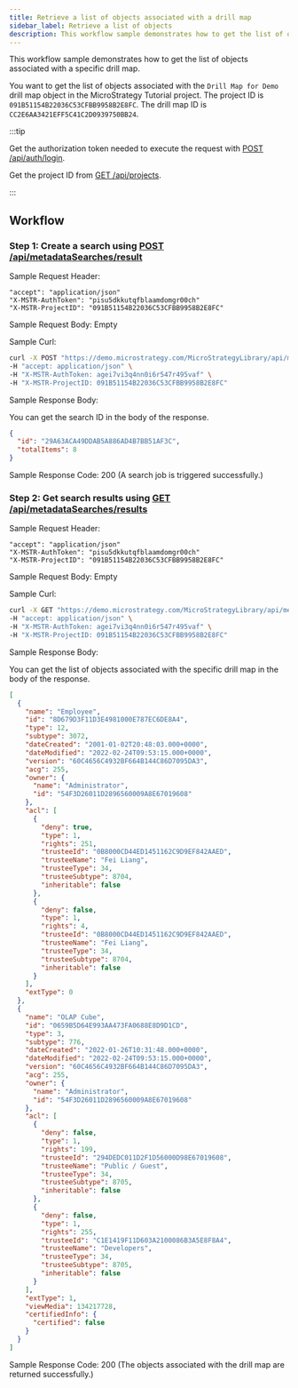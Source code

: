 ```yaml
---
title: Retrieve a list of objects associated with a drill map
sidebar_label: Retrieve a list of objects
description: This workflow sample demonstrates how to get the list of objects associated with a specific drill map.
---
```


<Available since="2021 Update 6" />

This workflow sample demonstrates how to get the list of objects associated with a specific drill map.

You want to get the list of objects associated with the `Drill Map for Demo` drill map object in the MicroStrategy Tutorial project. The project ID is `091B51154B22036C53CFBB9958B2E8FC`. The drill map ID is `CC2E6AA3421EFF5C41C2D0939750BB24`.

:::tip

Get the authorization token needed to execute the request with [POST /api/auth/login](https://demo.microstrategy.com/MicroStrategyLibrary/api-docs/index.html#/Authentication/postLogin).

Get the project ID from [GET /api/projects](https://demo.microstrategy.com/MicroStrategyLibrary/api-docs/index.html#/Projects/getProjects_1).

:::

## Workflow

### Step 1: Create a search using [POST /api/metadataSearches/result](https://demo.microstrategy.com/MicroStrategyLibrary/api-docs/index.html#/Browsing/createSearch)

Sample Request Header:

```http
"accept": "application/json"
"X-MSTR-AuthToken": "pisu5dkkutqfblaamdomgr00ch"
"X-MSTR-ProjectID": "091B51154B22036C53CFBB9958B2E8FC"
```

Sample Request Body: Empty

Sample Curl:

```bash
curl -X POST "https://demo.microstrategy.com/MicroStrategyLibrary/api/metadataSearches/results?usesObject=CC2E6AA3421EFF5C41C2D0939750BB24;56&type=2&type=47&type=257&type=3072&type=3078&type=3" \
-H "accept: application/json" \
-H "X-MSTR-AuthToken: agei7vi3q4nn0i6r547r495vaf" \
-H "X-MSTR-ProjectID: 091B51154B22036C53CFBB9958B2E8FC"
```

Sample Response Body:

You can get the search ID in the body of the response.

```json
{
  "id": "29A63ACA49DDAB5A886AD4B7BB51AF3C",
  "totalItems": 8
}
```

Sample Response Code: 200 (A search job is triggered successfully.)

### Step 2: Get search results using [GET /api/metadataSearches/results](https://demo.microstrategy.com/MicroStrategyLibrary/api-docs/index.html#/Browsing/searchObjectList)

Sample Request Header:

```http
"accept": "application/json"
"X-MSTR-AuthToken": "pisu5dkkutqfblaamdomgr00ch"
"X-MSTR-ProjectID": "091B51154B22036C53CFBB9958B2E8FC"
```

Sample Request Body: Empty

Sample Curl:

```bash
curl -X GET "https://demo.microstrategy.com/MicroStrategyLibrary/api/metadataSearches/results?searchId=29A63ACA49DDAB5A886AD4B7BB51AF3C" \
-H "accept: application/json" \
-H "X-MSTR-AuthToken: agei7vi3q4nn0i6r547r495vaf" \
-H "X-MSTR-ProjectID: 091B51154B22036C53CFBB9958B2E8FC"
```

Sample Response Body:

You can get the list of objects associated with the specific drill map in the body of the response.

```json
[
  {
    "name": "Employee",
    "id": "8D679D3F11D3E4981000E787EC6DE8A4",
    "type": 12,
    "subtype": 3072,
    "dateCreated": "2001-01-02T20:48:03.000+0000",
    "dateModified": "2022-02-24T09:53:15.000+0000",
    "version": "60C4656C4932BF664B144C86D7095DA3",
    "acg": 255,
    "owner": {
      "name": "Administrator",
      "id": "54F3D26011D2896560009A8E67019608"
    },
    "acl": [
      {
        "deny": true,
        "type": 1,
        "rights": 251,
        "trusteeId": "0B8000CD44ED1451162C9D9EF842AAED",
        "trusteeName": "Fei Liang",
        "trusteeType": 34,
        "trusteeSubtype": 8704,
        "inheritable": false
      },
      {
        "deny": false,
        "type": 1,
        "rights": 4,
        "trusteeId": "0B8000CD44ED1451162C9D9EF842AAED",
        "trusteeName": "Fei Liang",
        "trusteeType": 34,
        "trusteeSubtype": 8704,
        "inheritable": false
      }
    ],
    "extType": 0
  },
  {
    "name": "OLAP Cube",
    "id": "0659B5D64E993AA473FA0688E8D9D1CD",
    "type": 3,
    "subtype": 776,
    "dateCreated": "2022-01-26T10:31:48.000+0000",
    "dateModified": "2022-02-24T09:53:15.000+0000",
    "version": "60C4656C4932BF664B144C86D7095DA3",
    "acg": 255,
    "owner": {
      "name": "Administrator",
      "id": "54F3D26011D2896560009A8E67019608"
    },
    "acl": [
      {
        "deny": false,
        "type": 1,
        "rights": 199,
        "trusteeId": "294DEDC011D2F1D56000D98E67019608",
        "trusteeName": "Public / Guest",
        "trusteeType": 34,
        "trusteeSubtype": 8705,
        "inheritable": false
      },
      {
        "deny": false,
        "type": 1,
        "rights": 255,
        "trusteeId": "C1E1419F11D603A2100086B3A5E8F8A4",
        "trusteeName": "Developers",
        "trusteeType": 34,
        "trusteeSubtype": 8705,
        "inheritable": false
      }
    ],
    "extType": 1,
    "viewMedia": 134217728,
    "certifiedInfo": {
      "certified": false
    }
  }
]
```

Sample Response Code: 200 (The objects associated with the drill map are returned successfully.)
